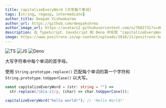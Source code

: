 ```yaml
---
title: capitalizeEveryWord [大写每个单词]
tags: [string, regexp, intermediate]
author_title: Deepak Vishwakarma
author_url: https://github.com/deepakshrma
author_image_url: https://avatars2.githubusercontent.com/u/7682731?s=400
description: 在 TypeScript、JavaScript 和 Deno 中实现 "capitalizeEveryWord" 的方法。
image: https://www.positronx.io/wp-content/uploads/2018/11/positronx-banner-1152-1.jpg
---
```


![TS](https://img.shields.io/badge/supports-typescript-blue.svg?style=flat-square)
![JS](https://img.shields.io/badge/supports-javascript-yellow.svg?style=flat-square)
![Deno](https://img.shields.io/badge/supports-deno-green.svg?style=flat-square)

大写字符串中每个单词的首字母。

使用 `String.prototype.replace()` 匹配每个单词的第一个字符和 `String.prototype.toUpperCase()` 以大写。

```ts title="typescript"
const capitalizeEveryWord = (str: string = "") =>
  str.replace(/\b[a-z]/g, (char) => char.toUpperCase());
```

```ts title="typescript"
capitalizeEveryWord("hello world!"); // 'Hello World!'
```
